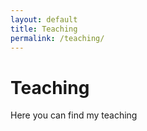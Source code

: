 ```yaml
---
layout: default
title: Teaching
permalink: /teaching/
---
```


# Teaching

Here you can find my teaching 
